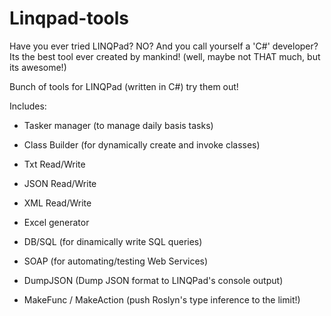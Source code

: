 # Linqpad-tools

Have you ever tried LINQPad? NO? And you call yourself a 'C#' developer? 
Its the best tool ever created by mankind! (well, maybe not THAT much, but its awesome!)

Bunch of tools for LINQPad (written in C#) try them out! 

Includes:

- Tasker manager (to manage daily basis tasks)

- Class Builder (for dynamically create and invoke classes)

- Txt Read/Write 

- JSON Read/Write

- XML Read/Write

- Excel generator

- DB/SQL (for dinamically write SQL queries)

- SOAP (for automating/testing Web Services)

- DumpJSON (Dump JSON format to LINQPad's console output)

- MakeFunc / MakeAction (push Roslyn's type inference to the limit!)
